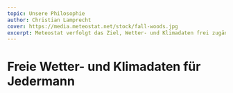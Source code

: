 ```yaml
---
topic: Unsere Philosophie
author: Christian Lamprecht
cover: https://media.meteostat.net/stock/fall-woods.jpg
excerpt: Meteostat verfolgt das Ziel, Wetter- und Klimadaten frei zugänglich zu machen.
---
```


# Freie Wetter- und Klimadaten für Jedermann
